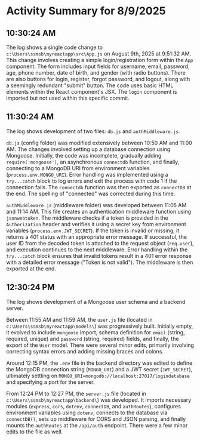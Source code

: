 # Activity Summary for 8/9/2025

## 10:30:24 AM
The log shows a single code change to `c:\Users\ssmsb\myreactapp\src\App.js` on August 9th, 2025 at 9:51:32 AM.  This change involves creating a simple login/registration form within the `App` component. The form includes input fields for username, email, password, age, phone number, date of birth, and gender (with radio buttons).  There are also buttons for login, register, forgot password, and logout, along with a seemingly redundant "submit" button. The code uses basic HTML elements within the React component's JSX.  The `login` component is imported but not used within this specific commit.


## 11:30:24 AM
The log shows development of two files: `db.js` and `authMiddleware.js`.

`db.js` (config folder) was modified extensively between 10:50 AM and 11:00 AM.  The changes involved setting up a database connection using Mongoose.  Initially, the code was incomplete, gradually adding `require('mongoose')`, an asynchronous `connectdb` function, and finally, connecting to a MongoDB URI from environment variables (`process.env.MONGO_URI`). Error handling was implemented using a `try...catch` block to log errors and exit the process with code 1 if the connection fails.  The `connectdb` function was then exported as `connectDB` at the end.  The spelling of "connected" was corrected during this time.


`authMiddleware.js` (middleware folder) was developed between 11:05 AM and 11:14 AM.  This file creates an authentication middleware function using `jsonwebtoken`. The middleware checks if a token is provided in the `Authorization` header and verifies it using a secret key from environment variables (`process.env.JWT_SECRET`). If the token is invalid or missing, it returns a 401 status with an appropriate error message.  If successful, the user ID from the decoded token is attached to the request object (`req.user`), and execution continues to the next middleware. Error handling within the `try...catch` block ensures that invalid tokens result in a 401 error response with a detailed error message ("Token is not valid"). The middleware is then exported at the end.


## 12:30:24 PM
The log shows development of a Mongoose user schema and a backend server.

Between 11:55 AM and 11:59 AM, the `user.js` file (located in `c:\Users\ssmsb\myreactapp\models\`) was progressively built.  Initially empty, it evolved to include `mongoose` import, schema definition for `email` (string, required, unique) and `password` (string, required) fields, and finally, the export of the `User` model. There were several minor edits, primarily involving correcting syntax errors and adding missing braces and colons.

Around 12:15 PM, the `.env` file in the backend directory was edited to define the MongoDB connection string (`MONGO_URI`) and a JWT secret (`JWT_SECRET`), ultimately settling on `MONGO_URI=mongodb://localhost:27017/logindatabase` and specifying a port for the server.


From 12:24 PM to 12:27 PM, the `server.js` file (located in `c:\Users\ssmsb\myreactapp\backend\`) was developed.  It imports necessary modules (`express`, `cors`, `dotenv`, `connectDB`, and `authRoutes`), configures environment variables using `dotenv`, connects to the database via `connectDB()`, sets up middleware for CORS and JSON parsing, and finally mounts the `authRoutes` at the `/api/auth` endpoint.  There were a few minor edits to the file as well.
